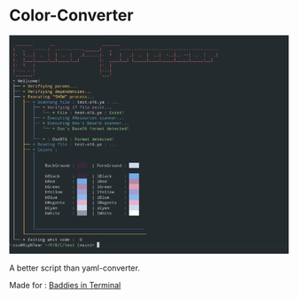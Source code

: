 # Color-Converter

![](./README_ASSETS/banner.png)

A better script than yaml-converter.

Made for : [Baddies in Terminal](https://github.com/KernelOso/Baddies-in-Terminal)